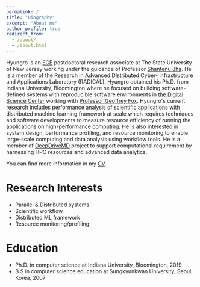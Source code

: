 ```yaml
---
permalink: /
title: "Biography"
excerpt: "About me"
author_profile: true
redirect_from: 
  - /about/
  - /about.html
---
```


Hyungro is an [ECE](https://www.ece.rutgers.edu/) postdoctoral research
associate at The State University of New Jersey working under the guidance of
Professor [Shantenu Jha](https://www.ece.rutgers.edu/shantenu-jha). He is a
member of the Research in Advanced DIstributed Cyber- infrastructure and
Applications Laboratory (RADICAL). Hyungro obtained his Ph.D. from Indiana
University, Bloomington where he focused on building software-defined systems
with reproducible software environments in [the Digital Science
Center](https://www.dsc.soic.indiana.edu/) working with [Professor Geoffrey
Fox](https://luddy.indiana.edu/contact/profile/?profile_id=203). Hyungro's
current research includes performance analysis of scientific applications with
distributed machine learning framework at scale which requires techniques and
software developments to measure resource efficiency of running the
applications on high-performance computing. He is also interested in system
design, performance profiling, and resource monitoring to enable large-scale
computing and data analysis using workflow tools. He is a member of
[DeepDriveMD](http://deepdrivemd.github.io/) project to support computational
requirement by harnessing HPC resources and advanced data analytics.

You can find more information in my [CV](https://lee212.github.io/files/cv.pdf).

Research Interests
===================

- Parallel & Distributed systems
- Scientific workflow
- Distributed ML framework
- Resource monitoring/profiling

Education
==========

- Ph.D. in computer science at Indiana University, Bloomington, 2019
- B.S in computer science education at Sungkyunkwan University, Seoul, Korea, 2007

